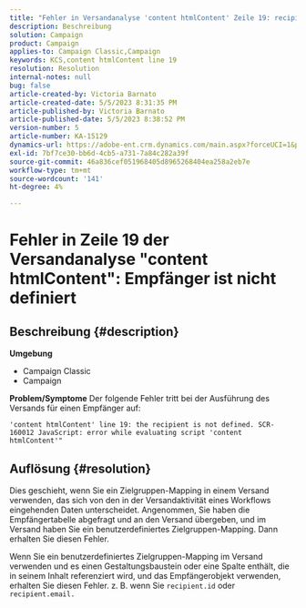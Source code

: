```yaml
---
title: "Fehler in Versandanalyse 'content htmlContent' Zeile 19: recipient is not defined"
description: Beschreibung
solution: Campaign
product: Campaign
applies-to: Campaign Classic,Campaign
keywords: KCS,content htmlContent line 19
resolution: Resolution
internal-notes: null
bug: false
article-created-by: Victoria Barnato
article-created-date: 5/5/2023 8:31:35 PM
article-published-by: Victoria Barnato
article-published-date: 5/5/2023 8:38:52 PM
version-number: 5
article-number: KA-15129
dynamics-url: https://adobe-ent.crm.dynamics.com/main.aspx?forceUCI=1&pagetype=entityrecord&etn=knowledgearticle&id=0bfdd9cf-83eb-ed11-a7c6-6045bd0065f9
exl-id: 7bf7ce30-bb6d-4cb5-a731-7a84c282a39f
source-git-commit: 46a836cef051968405d8965268404ea258a2eb7e
workflow-type: tm+mt
source-wordcount: '141'
ht-degree: 4%

---
```


# Fehler in Zeile 19 der Versandanalyse &quot;content htmlContent&quot;: Empfänger ist nicht definiert

## Beschreibung {#description}

<b>Umgebung</b>
- Campaign Classic
- Campaign


<b>Problem/Symptome</b>
Der folgende Fehler tritt bei der Ausführung des Versands für einen Empfänger auf:

`'content htmlContent' line 19: the recipient is not defined. SCR-160012 JavaScript: error while evaluating script 'content htmlContent'"`


## Auflösung {#resolution}


Dies geschieht, wenn Sie ein Zielgruppen-Mapping in einem Versand verwenden, das sich von den in der Versandaktivität eines Workflows eingehenden Daten unterscheidet. Angenommen, Sie haben die Empfängertabelle abgefragt und an den Versand übergeben, und im Versand haben Sie ein benutzerdefiniertes Zielgruppen-Mapping. Dann erhalten Sie diesen Fehler.

Wenn Sie ein benutzerdefiniertes Zielgruppen-Mapping im Versand verwenden und es einen Gestaltungsbaustein oder eine Spalte enthält, die in seinem Inhalt referenziert wird, und das Empfängerobjekt verwenden, erhalten Sie diesen Fehler. z. B. wenn Sie `recipient.id` oder `recipient.email.`
